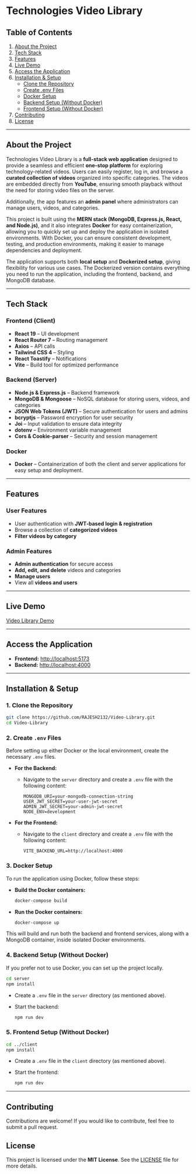 # Technologies Video Library

## Table of Contents

1. [About the Project](#about-the-project)
2. [Tech Stack](#tech-stack)
3. [Features](#features)
4. [Live Demo](#live-demo)
5. [Access the Application](#access-the-application)
6. [Installation & Setup](#installation--setup)
   - [Clone the Repository](#1-clone-the-repository)
   - [Create .env Files](#2-create-env-files)
   - [Docker Setup](#3-docker-setup)
   - [Backend Setup (Without Docker)](#4-backend-setup-without-docker)
   - [Frontend Setup (Without Docker)](#5-frontend-setup-without-docker)
7. [Contributing](#contributing)
8. [License](#license)

---

## About the Project

Technologies Video Library is a **full-stack web application** designed to provide a seamless and efficient **one-stop platform** for exploring technology-related videos. Users can easily register, log in, and browse a **curated collection of videos** organized into specific categories. The videos are embedded directly from **YouTube**, ensuring smooth playback without the need for storing video files on the server.

Additionally, the app features an **admin panel** where administrators can manage users, videos, and categories.

This project is built using the **MERN stack (MongoDB, Express.js, React, and Node.js)**, and it also integrates **Docker** for easy containerization, allowing you to quickly set up and deploy the application in isolated environments. With Docker, you can ensure consistent development, testing, and production environments, making it easier to manage dependencies and deployment.

The application supports both **local setup** and **Dockerized setup**, giving flexibility for various use cases. The Dockerized version contains everything you need to run the application, including the frontend, backend, and MongoDB database.

---

## Tech Stack

### Frontend (Client)

- **React 19** – UI development
- **React Router 7** – Routing management
- **Axios** – API calls
- **Tailwind CSS 4** – Styling
- **React Toastify** – Notifications
- **Vite** – Build tool for optimized performance

### Backend (Server)

- **Node.js & Express.js** – Backend framework
- **MongoDB & Mongoose** – NoSQL database for storing users, videos, and categories
- **JSON Web Tokens (JWT)** – Secure authentication for users and admins
- **bcryptjs** – Password encryption for user security
- **Joi** – Input validation to ensure data integrity
- **dotenv** – Environment variable management
- **Cors & Cookie-parser** – Security and session management

### Docker

- **Docker** – Containerization of both the client and server applications for easy setup and deployment.

---

## Features

### User Features

- User authentication with **JWT-based login & registration**
- Browse a collection of **categorized videos**
- **Filter videos by category**

### Admin Features

- **Admin authentication** for secure access
- **Add, edit, and delete** videos and categories
- **Manage users**
- View all **videos and users**

---

## Live Demo

[Video Library Demo](https://video-library-demo.netlify.app/)

---

## Access the Application

- **Frontend:** [http://localhost:5173](http://localhost:5173)
- **Backend:** [http://localhost:4000](http://localhost:4000)

---

## Installation & Setup

### 1. Clone the Repository

```sh
git clone https://github.com/RAJESH2132/Video-Library.git
cd Video-Library
```

### 2. Create `.env` Files

Before setting up either Docker or the local environment, create the necessary `.env` files.

- **For the Backend:**

  - Navigate to the `server` directory and create a `.env` file with the following content:
    ```
    MONGODB_URI=your-mongodb-connection-string
    USER_JWT_SECRET=your-user-jwt-secret
    ADMIN_JWT_SECRET=your-admin-jwt-secret
    NODE_ENV=development
    ```

- **For the Frontend:**

  - Navigate to the `client` directory and create a `.env` file with the following content:
    ```
    VITE_BACKEND_URL=http://localhost:4000
    ```

### 3. Docker Setup

To run the application using Docker, follow these steps:

- **Build the Docker containers:**

  ```sh
  docker-compose build
  ```

- **Run the Docker containers:**

  ```sh
  docker-compose up
  ```

This will build and run both the backend and frontend services, along with a MongoDB container, inside isolated Docker environments.

### 4. Backend Setup (Without Docker)

If you prefer not to use Docker, you can set up the project locally.

```sh
cd server
npm install
```

- Create a `.env` file in the `server` directory (as mentioned above).
- Start the backend:

  ```sh
  npm run dev
  ```

### 5. Frontend Setup (Without Docker)

```sh
cd ../client
npm install
```

- Create a `.env` file in the `client` directory (as mentioned above).
- Start the frontend:

  ```sh
  npm run dev
  ```

---

## Contributing

Contributions are welcome! If you would like to contribute, feel free to submit a pull request.

## License

This project is licensed under the **MIT License**. See the [LICENSE](LICENSE) file for more details.
